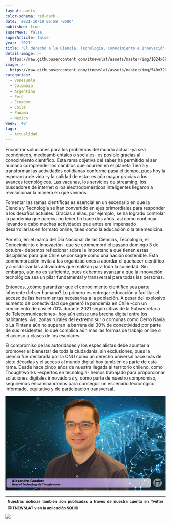 ```yaml
---
layout: posts
color-schema: red-dark
date: '2021-10-10 06:58 -0500'
published: true
superNews: false
superArticle: false
year: '2021'
title: 'El derecho a la Ciencia, Tecnología, Conocimiento e Innovación '
detail-image: >-
  https://raw.githubusercontent.com/itnewslat/assets/master/img/1024x680/Alexandre-Goedert-g.jpg
image: >-
  https://raw.githubusercontent.com/itnewslat/assets/master/img/540x320/Alexandre-Goedert-p.jpg
categories:
  - Venezuela
  - Colombia
  - Argentina
  - Perú
  - Ecuador
  - Chile
  - Panama
  - Mexico
week: '40'
tags:
  - Actualidad
---
```

Encontrar soluciones para los problemas del mundo actual -ya sea económicos, medioambientales o sociales- es posible gracias al conocimiento científico. Esta rama objetiva del saber ha permitido al ser humano comprender los cambios que ocurren en el planeta Tierra y transformar las actividades cotidianas conforme pasa el tiempo, pues hoy la esperanza de vida -y la calidad de esta- es aún mayor gracias a los avances tecnológicos. Las vacunas, los servicios de streaming, los buscadores de internet o los electrodomésticos inteligentes llegaron a revolucionar la manera en que vivimos.

Fomentar las ramas científicas es esencial en un escenario en que la Ciencia y Tecnología se han convertido en ejes primordiales para responder a los desafíos actuales. Gracias a ellas, por ejemplo, se ha logrado controlar la pandemia que parecía no tener fin hace dos años, así como continuar llevando a cabo muchas actividades que antes era impensado desarrollarlas en formato online, tales como la educación o la telemedicina.

Por ello, en el marco del Día Nacional de las Ciencias, Tecnología, el Conocimiento e Innovación -que se conmemoró el pasado domingo 3 de octubre- debemos reflexionar sobre la importancia que tienen estas disciplinas para que Chile se consagre como una nación sostenible. Esta conmemoración invita a las organizaciones a abordar el quehacer científico y a visibilizar las actividades que realizan para toda la sociedad. Sin embargo, aún no es suficiente, pues debemos avanzar a que la innovación tecnológica sea un pilar fundamental y transversal para todas las personas.

Entonces, ¿cómo garantizar que el conocimiento científico sea parte inherente del ser humano? Lo primero es entregar educación y facilitar el acceso de las herramientas necesarias a la población. A pesar del explosivo aumento de conectividad que generó la pandemia en Chile -con un crecimiento de casi el 70% durante 2021 según cifras de la Subsecretaría de Telecomunicaciones- hoy aún existe una brecha digital entre los habitantes. Así, zonas rurales del extremo sur o comunas como Cerro Navia o La Pintana aún no superan la barrera del 30% de conectividad por parte de sus residentes, lo que complica aún más las formas de trabajo online o el acceso a clases de los escolares.

El compromiso de las autoridades y los especialistas debe apuntar a promover el bienestar de toda la ciudadanía, sin exclusiones, pues la ciencia fue declarada por la ONU como un derecho universal hace más de siete décadas y el acceso al mundo digital hoy también es parte de esta rama. Desde hace cinco años de nuestra llegada al territorio chileno, como Thoughtworks -expertos en tecnología- hemos trabajado para proporcionar soluciones digitales innovadoras y, como parte de nuestro compromiso, seguiremos encaminándonos para conseguir un escenario tecnológico informado, equitativo y de participación transversal.

![](https://raw.githubusercontent.com/itnewslat/assets/master/img/540x320/Alexandre-Goedert-p.jpg)

<table style="height: 42px;" width="569">
<tbody>
<tr>
<td style="text-align: justify;"><sub><strong>Nuestras noticias también son publicadas a través de nuestra cuenta en Twitter <a href="https://twitter.com/itnewslat?lang=es">@ITNEWSLAT</a> y en la aplicación <a href="https://squidapp.co/en/">SQUID</a></strong></sub></td>
</tr>
</tbody>
</table>

<img src="https://tracker.metricool.com/c3po.jpg?hash=56f88a41e39ab42c063cc51676587a04"/>